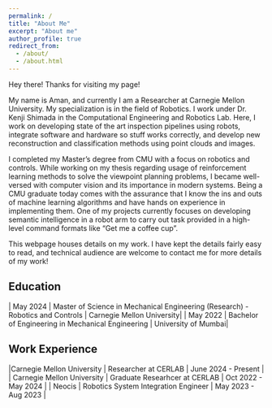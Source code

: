 ```yaml
---
permalink: /
title: "About Me"
excerpt: "About me"
author_profile: true
redirect_from: 
  - /about/
  - /about.html
---
```



Hey there! Thanks for visiting my page!

My name is Aman, and currently I am a Researcher at Carnegie Mellon University. My specialization is in the field of Robotics. I work under Dr. Kenji Shimada in the Computational Engineering and Robotics Lab. Here, I work on developing state of the art inspection pipelines using robots, integrate software and hardware so stuff works correctly, and develop new reconstruction and classification methods using point clouds and images. 

I completed my Master’s degree from CMU with a focus on robotics and controls. While working on my thesis regarding usage of reinforcement learning methods to solve the viewpoint planning problems, I became well-versed with computer vision and its importance in modern systems. Being a CMU graduate today comes with the assurance that I know the ins and outs of machine learning algorithms and have hands on experience in implementing them. One of my projects currently focuses on developing semantic intelligence in a robot arm to carry out task provided in a high-level command formats like “Get me a coffee cup”. 

This webpage houses details on my work. I have kept the details fairly easy to read, and technical audience are welcome to contact me for more details of my work!


## Education

| May 2024    | Master of Science in Mechanical Engineering (Research) - Robotics and Controls     | Carnegie Mellon University|
| May 2022    | Bachelor of Engineering in Mechanical Engineering    | University of Mumbai|

## Work Experience
|Carnegie Mellon University  | Researcher at CERLAB          | June 2024 - Present |
| Carnegie Mellon University | Graduate Researhcer at CERLAB | Oct 2022 - May 2024 |
| Neocis                     | Robotics System Integration Engineer | May 2023 - Aug 2023 |
